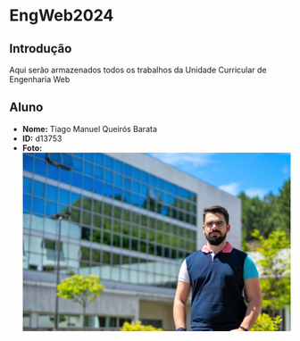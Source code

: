 # EngWeb2024

## Introdução
Aqui serão armazenados todos os trabalhos da Unidade Curricular de Engenharia Web

## Aluno

- **Nome:** Tiago Manuel Queirós Barata
- **ID:** d13753
- **Foto:** ![Fotografia do aluno](myfoto.jpg)